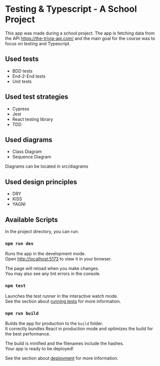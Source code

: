 # Testing & Typescript - A School Project

This app was made during a school project. The app is fetching data from the API https://the-trivia-api.com/ and the main goal for the course was to focus on testing and Typescript.

## Used tests

- BDD tests
- End-2-End tests
- Unit tests

## Used test strategies

- Cypress
- Jest
- React testing library
- TDD

## Used diagrams

- Class Diagram
- Sequence Diagram

Diagrams can be located in src/diagrams

## Used design principles

- DRY
- KISS
- YAGNI

## Available Scripts

In the project directory, you can run:

### `npm run dev`

Runs the app in the development mode.\
Open [http://localhost:5173](http://localhost:5173) to view it in your browser.

The page will reload when you make changes.\
You may also see any lint errors in the console.

### `npm test`

Launches the test runner in the interactive watch mode.\
See the section about [running tests](https://facebook.github.io/create-react-app/docs/running-tests) for more information.

### `npm run build`

Builds the app for production to the `build` folder.\
It correctly bundles React in production mode and optimizes the build for the best performance.

The build is minified and the filenames include the hashes.\
Your app is ready to be deployed!

See the section about [deployment](https://facebook.github.io/create-react-app/docs/deployment) for more information.
